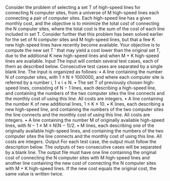 Consider the problem of selecting a set T of high-speed lines for connecting N computer sites, from a
universe of M high-speed lines each connecting a pair of computer sites. Each high-speed line has a
given monthly cost, and the objective is to minimize the total cost of connecting the N computer sites,
where the total cost is the sum of the cost of each line included in set T. Consider further that this
problem has been solved earlier for the set of N computer sites and M high-speed lines, but that a few
K new high-speed lines have recently become available.
Your objective is to compute the new set T
′
that may yield a cost lower than the original set T,
due to the additional K new high-speed lines and when M + K high-speed lines are available.
Input
The input will contain several test cases, each of them as described below. Consecutive
test cases are separated by a single blank line.
The input is organized as follows:
• A line containing the number N of computer sites, with 1 ≤ N ≤ 1000000, and where each
computer site is referred by a number i, 1 ≤ i ≤ N.
• The set T of previously chosen high-speed lines, consisting of N − 1 lines, each describing a
high-speed line, and containing the numbers of the two computer sites the line connects and the
monthly cost of using this line. All costs are integers.
• A line containing the number K of new additional lines, 1 ≤ K ≤ 10.
• K lines, each describing a new high-speed line, and containing the numbers of the two computer
sites the line connects and the monthly cost of using this line. All costs are integers.
• A line containing the number M of originally available high-speed lines, with N − 1 ≤ M ≤
N(N − 1)/2.
• M lines, each describing one of the originally available high-speed lines, and containing the numbers of the two computer sites the line connects and the monthly cost of using this line. All costs
are integers.
Output
For each test case, the output must follow the description below. The outputs of two
consecutive cases will be separated by a blank line.
The output file must have one line containing the original cost of connecting the N computer sites
with M high-speed lines and another line containing the new cost of connecting the N computer sites
with M + K high-speed lines. If the new cost equals the original cost, the same value is written twice.
